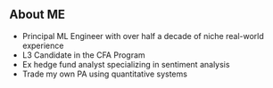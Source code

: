 ## About ME

- Principal ML Engineer with over half a decade of niche real-world experience
- L3 Candidate in the CFA Program 
- Ex hedge fund analyst specializing in sentiment analysis
- Trade my own PA using quantitative systems
